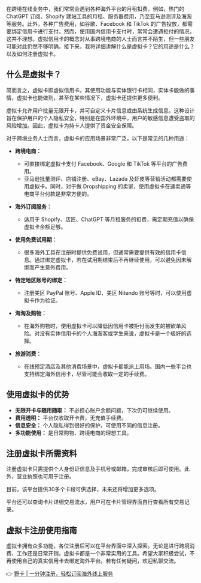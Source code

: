 在跨境在线业务中，我们常常会遇到各种海外平台的月租扣费。例如，热门的 ChatGPT 订阅、Shopify 建站工具的月租、服务器费用，乃至亚马逊测评及海淘等服务。此外，各种广告费用，如谷歌、Facebook 和 TikTok 的广告投放，都需要绑定信用卡进行支付。然而，使用国内信用卡支付时，常常会遭遇拒付的情况，这并不理想。虚拟信用卡的概念对从事跨境电商的人士而言并不陌生，但一些朋友可能对此仍然不够明确。接下来，我将详细讲解什么是虚拟卡？它的用途是什么？以及如何注册虚拟卡。

## 什么是虚拟卡？

简而言之，虚拟卡即虚拟信用卡。其使用功能与实体银行卡相同，实体卡能做的事情，虚拟卡也能做到，甚至在某些情况下，虚拟卡还提供更多便利。

虚拟卡允许用户批量无限开卡，并可自定义卡片信息或由系统生成信息。这种设计旨在保护用户的个人隐私安全，特别是在国外环境中，用户的敏感信息遭受盗取的风险增加。因此，虚拟卡为持卡人提供了资金安全保障。

对于跨境业务人士而言，虚拟卡的应用场景非常广泛，以下是常见的几种用途：

- **跨境电商：**
  - 可直接绑定虚拟卡支付 Facebook、Google 和 TikTok 等平台的广告费用。
  - 亚马逊批量测评、店铺注册、eBay、Lazada 及虾皮等营销活动都需要使用虚拟卡。同时，对于做 Dropshipping 的卖家，使用虚拟卡在速卖通等电商平台付款是非常方便的。
  
- **海外订阅服务：**
  - 适用于 Shopify、店匠、ChatGPT 等月租服务的扣费，需定期充值以确保虚拟卡余额足够。

- **使用免费试用期：**
  - 很多海外工具在注册时提供免费试用，但通常需要提供有效的信用卡信息。通过绑定虚拟卡，若在试用期结束后不再继续使用，可以避免因未解绑而产生意外费用。

- **特定地区账号的绑定：**
  - 注册美区 PayPal 账号、Apple ID、美区 Nitendo 账号等时，可以使用虚拟卡作为验证。

- **海淘及购物：**
  - 在海外购物时，使用虚拟卡可以降低因信用卡被拒付而发生的被砍单风险。对没有实体信用卡的个人海淘客或学生来说，虚拟卡是一个极好的选择。

- **旅游消费：**
  - 在线预定酒店及其他消费场景中，虚拟卡都能派上用场。国内一些平台也支持绑定海外信用卡，尽管可能会收取一定的手续费。

## 使用虚拟卡的优势

- **无限开卡与随用随取：** 不必担心账户余额问题，下次仍可继续使用。
- **费用透明：** 平台仅收取开卡费，无充值手续费。
- **信息安全：** 个人隐私得到很好的保护，可使用不同的信息注册。
- **多功能使用：** 是日常购物、跨境电商的理想工具。

## 注册虚拟卡所需资料

注册虚拟卡只需提供个人身份证信息及手机号或邮箱，完成审核后即可使用。此外，营业执照也可用于注册。

目前，该平台提供30多个卡段可供选择，未来还将增加更多选项。

平台还可以查询卡片详细交易流水，用户可在卡片管理界面自行查看所有交易记录。

## 虚拟卡注册使用指南

虚拟卡拥有众多功能，各位注册后可以在平台界面中深入探索。无论是进行跨境消费、工作还是日常开销，虚拟卡都是一个非常实用的工具。希望大家积极尝试，不再使用自己的真实信用卡去绑定海外平台。若有任何疑问，欢迎私聊交流。

👉 [野卡 | 一分钟注册，轻松订阅海外线上服务](https://bit.ly/bewildcard)